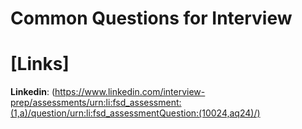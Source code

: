 # Common Questions for Interview

# [Links]
**Linkedin**:
(https://www.linkedin.com/interview-prep/assessments/urn:li:fsd_assessment:(1,a)/question/urn:li:fsd_assessmentQuestion:(10024,aq24)/)
